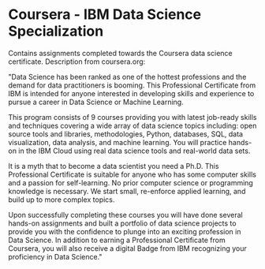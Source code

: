# Coursera - IBM Data Science Specialization
Contains assignments completed towards the Coursera data science certificate. Description from coursera.org:

"Data Science has been ranked as one of the hottest professions and the demand for data practitioners is booming. This Professional Certificate from IBM is intended for anyone interested in developing skills and experience to pursue a career in Data Science or Machine Learning.

This program consists of 9 courses providing you with latest job-ready skills and techniques covering a wide array of data science topics including: open source tools and libraries, methodologies, Python, databases, SQL, data visualization, data analysis, and machine learning. You will practice hands-on in the IBM Cloud using real data science tools and real-world data sets.

It is a myth that to become a data scientist you need a Ph.D. This Professional Certificate is suitable for anyone who has some computer skills and a passion for self-learning. No prior computer science or programming knowledge is necessary. We start small, re-enforce applied learning, and build up to more complex topics.

Upon successfully completing these courses you will have done several hands-on assignments and built a portfolio of data science projects to provide you with the confidence to plunge into an exciting profession in Data Science. In addition to earning a Professional Certificate from Coursera, you will also receive a digital Badge from IBM recognizing your proficiency in Data Science."
